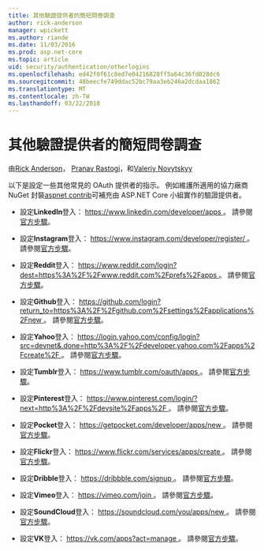 ```yaml
---
title: 其他驗證提供者的簡短問卷調查
author: rick-anderson
manager: wpickett
ms.author: riande
ms.date: 11/03/2016
ms.prod: asp.net-core
ms.topic: article
uid: security/authentication/otherlogins
ms.openlocfilehash: ed42f0f61c8ed7e04216828ff5a64c36fd028dc6
ms.sourcegitcommit: 48beecfe749ddac52bc79aa3eb246a2dcdaa1862
ms.translationtype: MT
ms.contentlocale: zh-TW
ms.lasthandoff: 03/22/2018
---
```

# <a name="short-survey-of-other-authentication-providers"></a>其他驗證提供者的簡短問卷調查

<a name="security-authentication-other-logins"></a>

由[Rick Anderson](https://twitter.com/RickAndMSFT)， [Pranav Rastogi](https://github.com/rustd)，和[Valeriy Novytskyy](https://github.com/01binary)

以下是設定一些其他常見的 OAuth 提供者的指示。 例如維護所適用的協力廠商 NuGet 封裝[aspnet contrib](https://www.nuget.org/packages?q=owners%3Aaspnet-contrib+title%3AOAuth)可補充由 ASP.NET Core 小組實作的驗證提供者。

* 設定**LinkedIn**登入： [ https://www.linkedin.com/developer/apps ](https://www.linkedin.com/developer/apps)。 請參閱[官方步驟](https://developer.linkedin.com/docs/oauth2)。

* 設定**Instagram**登入： [ https://www.instagram.com/developer/register/ ](https://www.instagram.com/developer/register/)。 請參閱[官方步驟](https://www.instagram.com/developer/authentication/)。

* 設定**Reddit**登入： [ https://www.reddit.com/login?dest=https%3A%2F%2Fwww.reddit.com%2Fprefs%2Fapps ](https://www.reddit.com/login?dest=https%3A%2F%2Fwww.reddit.com%2Fprefs%2Fapps)。 請參閱[官方步驟](https://github.com/reddit/reddit/wiki/OAuth2-Quick-Start-Example)。

* 設定**Github**登入： [ https://github.com/login?return_to=https%3A%2F%2Fgithub.com%2Fsettings%2Fapplications%2Fnew ](https://github.com/login?return_to=https%3A%2F%2Fgithub.com%2Fsettings%2Fapplications%2Fnew)。 請參閱[官方步驟](https://developer.github.com/v3/oauth/)。

* 設定**Yahoo**登入： [ https://login.yahoo.com/config/login?src=devnet&.done=http%3A%2F%2Fdeveloper.yahoo.com%2Fapps%2Fcreate%2F ](https://login.yahoo.com/config/login?src=devnet&.done=http%3A%2F%2Fdeveloper.yahoo.com%2Fapps%2Fcreate%2F)。 請參閱[官方步驟](https://developer.yahoo.com/bbauth/user.html)。

* 設定**Tumblr**登入： [ https://www.tumblr.com/oauth/apps ](https://www.tumblr.com/oauth/apps)。 請參閱[官方步驟](https://www.tumblr.com/docs/api/v2#auth)。

* 設定**Pinterest**登入： [ https://www.pinterest.com/login/?next=http%3A%2F%2Fdevsite%2Fapps%2F ](https://www.pinterest.com/login/?next=http%3A%2F%2Fdevsite%2Fapps%2F)。 請參閱[官方步驟](https://developers.pinterest.com/docs/api/overview/?)。

* 設定**Pocket**登入： [ https://getpocket.com/developer/apps/new ](https://getpocket.com/developer/apps/new)。 請參閱[官方步驟](https://getpocket.com/developer/docs/authentication)。

* 設定**Flickr**登入： [ https://www.flickr.com/services/apps/create ](https://www.flickr.com/services/apps/create)。 請參閱[官方步驟](https://www.flickr.com/services/api/auth.oauth.html)。

* 設定**Dribble**登入： [ https://dribbble.com/signup ](https://dribbble.com/signup)。 請參閱[官方步驟](http://developer.dribbble.com/v1/oauth/)。

* 設定**Vimeo**登入： [ https://vimeo.com/join ](https://vimeo.com/join)。 請參閱[官方步驟](https://developer.vimeo.com/api/authentication)。

* 設定**SoundCloud**登入： [ https://soundcloud.com/you/apps/new ](https://soundcloud.com/you/apps/new)。 請參閱[官方步驟](https://developers.soundcloud.com/blog/we-love-oauth-2)。

* 設定**VK**登入： [ https://vk.com/apps?act=manage ](https://vk.com/apps?act=manage)。 請參閱[官方步驟](https://vk.com/pages?oid=-17680044&p=Authorizing_Sites)。
